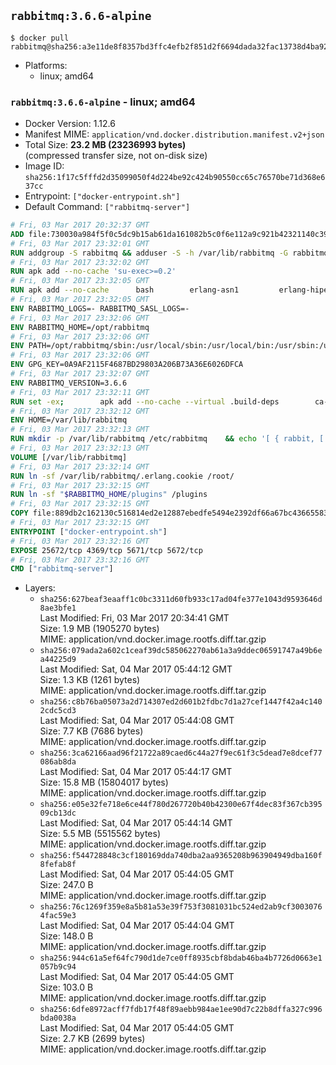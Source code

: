 ## `rabbitmq:3.6.6-alpine`

```console
$ docker pull rabbitmq@sha256:a3e11de8f8357bd3ffc4efb2f851d2f6694dada32fac13738d4ba92c71faa173
```

-	Platforms:
	-	linux; amd64

### `rabbitmq:3.6.6-alpine` - linux; amd64

-	Docker Version: 1.12.6
-	Manifest MIME: `application/vnd.docker.distribution.manifest.v2+json`
-	Total Size: **23.2 MB (23236993 bytes)**  
	(compressed transfer size, not on-disk size)
-	Image ID: `sha256:1f17c5fffd2d35099050f4d224be92c424b90550cc65c76570be71d368e637cc`
-	Entrypoint: `["docker-entrypoint.sh"]`
-	Default Command: `["rabbitmq-server"]`

```dockerfile
# Fri, 03 Mar 2017 20:32:37 GMT
ADD file:730030a984f5f0c5dc9b15ab61da161082b5c0f6e112a9c921b42321140c3927 in / 
# Fri, 03 Mar 2017 23:32:01 GMT
RUN addgroup -S rabbitmq && adduser -S -h /var/lib/rabbitmq -G rabbitmq rabbitmq
# Fri, 03 Mar 2017 23:32:02 GMT
RUN apk add --no-cache 'su-exec>=0.2'
# Fri, 03 Mar 2017 23:32:05 GMT
RUN apk add --no-cache 		bash 		erlang-asn1 		erlang-hipe 		erlang-crypto 		erlang-eldap 		erlang-inets 		erlang-mnesia 		erlang 		erlang-os-mon 		erlang-public-key 		erlang-sasl 		erlang-ssl 		erlang-syntax-tools 		erlang-xmerl
# Fri, 03 Mar 2017 23:32:05 GMT
ENV RABBITMQ_LOGS=- RABBITMQ_SASL_LOGS=-
# Fri, 03 Mar 2017 23:32:06 GMT
ENV RABBITMQ_HOME=/opt/rabbitmq
# Fri, 03 Mar 2017 23:32:06 GMT
ENV PATH=/opt/rabbitmq/sbin:/usr/local/sbin:/usr/local/bin:/usr/sbin:/usr/bin:/sbin:/bin
# Fri, 03 Mar 2017 23:32:06 GMT
ENV GPG_KEY=0A9AF2115F4687BD29803A206B73A36E6026DFCA
# Fri, 03 Mar 2017 23:32:07 GMT
ENV RABBITMQ_VERSION=3.6.6
# Fri, 03 Mar 2017 23:32:11 GMT
RUN set -ex; 		apk add --no-cache --virtual .build-deps 		ca-certificates 		gnupg 		libressl 		tar 		xz 	; 		wget -O rabbitmq-server.tar.xz "https://www.rabbitmq.com/releases/rabbitmq-server/v${RABBITMQ_VERSION}/rabbitmq-server-generic-unix-${RABBITMQ_VERSION}.tar.xz"; 	wget -O rabbitmq-server.tar.xz.asc "https://www.rabbitmq.com/releases/rabbitmq-server/v${RABBITMQ_VERSION}/rabbitmq-server-generic-unix-${RABBITMQ_VERSION}.tar.xz.asc"; 		export GNUPGHOME="$(mktemp -d)"; 	gpg --keyserver ha.pool.sks-keyservers.net --recv-keys "$GPG_KEY"; 	gpg --batch --verify rabbitmq-server.tar.xz.asc rabbitmq-server.tar.xz; 	rm -r "$GNUPGHOME" rabbitmq-server.tar.xz.asc; 		mkdir -p "$RABBITMQ_HOME"; 	tar 		--extract 		--verbose 		--file rabbitmq-server.tar.xz 		--directory "$RABBITMQ_HOME" 		--strip-components 1 	; 	rm rabbitmq-server.tar.xz; 		grep -qE '^SYS_PREFIX=\$\{RABBITMQ_HOME\}$' "$RABBITMQ_HOME/sbin/rabbitmq-defaults"; 	sed -ri 's!^(SYS_PREFIX=).*$!\1!g' "$RABBITMQ_HOME/sbin/rabbitmq-defaults"; 	grep -qE '^SYS_PREFIX=$' "$RABBITMQ_HOME/sbin/rabbitmq-defaults"; 		apk del .build-deps
# Fri, 03 Mar 2017 23:32:12 GMT
ENV HOME=/var/lib/rabbitmq
# Fri, 03 Mar 2017 23:32:13 GMT
RUN mkdir -p /var/lib/rabbitmq /etc/rabbitmq 	&& echo '[ { rabbit, [ { loopback_users, [ ] } ] } ].' > /etc/rabbitmq/rabbitmq.config 	&& chown -R rabbitmq:rabbitmq /var/lib/rabbitmq /etc/rabbitmq 	&& chmod -R 777 /var/lib/rabbitmq /etc/rabbitmq
# Fri, 03 Mar 2017 23:32:13 GMT
VOLUME [/var/lib/rabbitmq]
# Fri, 03 Mar 2017 23:32:14 GMT
RUN ln -sf /var/lib/rabbitmq/.erlang.cookie /root/
# Fri, 03 Mar 2017 23:32:15 GMT
RUN ln -sf "$RABBITMQ_HOME/plugins" /plugins
# Fri, 03 Mar 2017 23:32:15 GMT
COPY file:889db2c162130c516814ed2e12887ebedfe5494e2392df66a67bc436655833fa in /usr/local/bin/ 
# Fri, 03 Mar 2017 23:32:15 GMT
ENTRYPOINT ["docker-entrypoint.sh"]
# Fri, 03 Mar 2017 23:32:16 GMT
EXPOSE 25672/tcp 4369/tcp 5671/tcp 5672/tcp
# Fri, 03 Mar 2017 23:32:16 GMT
CMD ["rabbitmq-server"]
```

-	Layers:
	-	`sha256:627beaf3eaaff1c0bc3311d60fb933c17ad04fe377e1043d9593646d8ae3bfe1`  
		Last Modified: Fri, 03 Mar 2017 20:34:41 GMT  
		Size: 1.9 MB (1905270 bytes)  
		MIME: application/vnd.docker.image.rootfs.diff.tar.gzip
	-	`sha256:079ada2a602c1ceaf39dc585062270ab61a3a9ddec06591747a49b6ea44225d9`  
		Last Modified: Sat, 04 Mar 2017 05:44:12 GMT  
		Size: 1.3 KB (1261 bytes)  
		MIME: application/vnd.docker.image.rootfs.diff.tar.gzip
	-	`sha256:c8b76ba05073a2d714307ed2d601b2fdbc7d1a27cef1447f42a4c1402cdc5cd3`  
		Last Modified: Sat, 04 Mar 2017 05:44:08 GMT  
		Size: 7.7 KB (7686 bytes)  
		MIME: application/vnd.docker.image.rootfs.diff.tar.gzip
	-	`sha256:3ca62166aad96f21722a89caed6c44a27f9ec61f3c5dead7e8dcef77086ab8da`  
		Last Modified: Sat, 04 Mar 2017 05:44:17 GMT  
		Size: 15.8 MB (15804017 bytes)  
		MIME: application/vnd.docker.image.rootfs.diff.tar.gzip
	-	`sha256:e05e32fe718e6ce44f780d267720b40b42300e67f4dec83f367cb39509cb13dc`  
		Last Modified: Sat, 04 Mar 2017 05:44:14 GMT  
		Size: 5.5 MB (5515562 bytes)  
		MIME: application/vnd.docker.image.rootfs.diff.tar.gzip
	-	`sha256:f544728848c3cf180169dda740dba2aa9365208b963904949dba160f8fefab8f`  
		Last Modified: Sat, 04 Mar 2017 05:44:05 GMT  
		Size: 247.0 B  
		MIME: application/vnd.docker.image.rootfs.diff.tar.gzip
	-	`sha256:76c1269f359e8a5b81a53e39f753f3081031bc524ed2ab9cf30030764fac59e3`  
		Last Modified: Sat, 04 Mar 2017 05:44:04 GMT  
		Size: 148.0 B  
		MIME: application/vnd.docker.image.rootfs.diff.tar.gzip
	-	`sha256:944c61a5ef64fc790d1de7ce0ff8935cbf8bdab46ba4b7726d0663e1057b9c94`  
		Last Modified: Sat, 04 Mar 2017 05:44:05 GMT  
		Size: 103.0 B  
		MIME: application/vnd.docker.image.rootfs.diff.tar.gzip
	-	`sha256:6dfe8972acff7fdb17f48f89aebb984ae1ee90d7c22b8dffa327c996bda0038a`  
		Last Modified: Sat, 04 Mar 2017 05:44:05 GMT  
		Size: 2.7 KB (2699 bytes)  
		MIME: application/vnd.docker.image.rootfs.diff.tar.gzip

